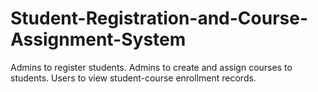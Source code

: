 # Student-Registration-and-Course-Assignment-System
Admins to register students.  Admins to create and assign courses to students.  Users to view student-course enrollment records.
